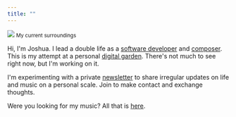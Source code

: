 ```yaml
---
title: ""
---
```


![](/images/marsh.jpeg)
<small>My current surroundings</small>

Hi, I'm Joshua. I lead a double life as a [software developer](https://github.com/joshuacerdenia) and [composer](https://music.cerdenia.com). This is my attempt at a personal [digital garden](https://www.technologyreview.com/2020/09/03/1007716/digital-gardens-let-you-cultivate-your-own-little-bit-of-the-internet/). There's not much to see right now, but I'm working on it.

I'm experimenting with a private [newsletter](http://tinyletter.com/jcletters) to share irregular updates on life and music on a personal scale. Join to make contact and exchange thoughts.

Were you looking for my music? All that is [here](https://cerdenia.com).